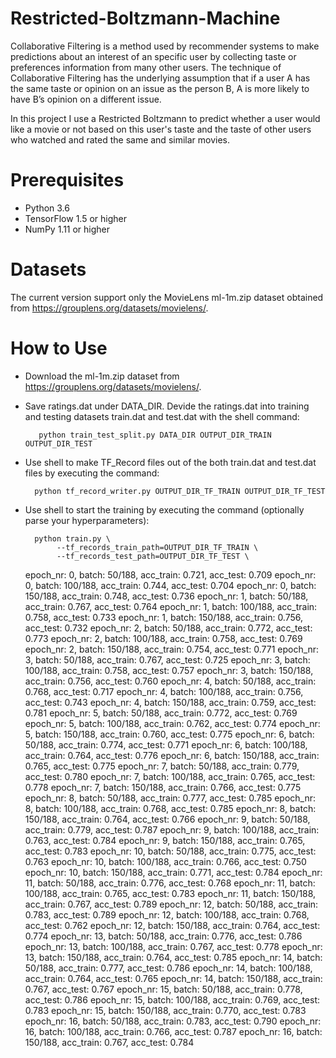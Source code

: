 # Restricted-Boltzmann-Machine
Collaborative Filtering is a method used by recommender systems to make predictions about an interest of an specific user by collecting taste or preferences information from many other users. The technique of Collaborative Filtering has the underlying assumption that if a user A has the same taste or opinion on an issue as the person B, A is more likely to have B’s opinion on a different issue. 

In this project I use a Restricted Boltzmann to predict whether a user would like a movie or not based on this user's taste and the taste of other users who watched and rated the same and similar movies.

# Prerequisites
- Python 3.6
- TensorFlow 1.5 or higher
- NumPy 1.11 or higher

# Datasets

The current version support only the MovieLens ml-1m.zip dataset obtained from https://grouplens.org/datasets/movielens/.

# How to Use

- Download the ml-1m.zip dataset from https://grouplens.org/datasets/movielens/.

- Save ratings.dat under DATA_DIR. Devide the ratings.dat into training and testing datasets train.dat and test.dat with the shell command: 

         python train_test_split.py DATA_DIR OUTPUT_DIR_TRAIN OUTPUT_DIR_TEST

- Use shell to make TF_Record files out of the both train.dat and test.dat files by executing the command:
        
        python tf_record_writer.py OUTPUT_DIR_TF_TRAIN OUTPUT_DIR_TF_TEST

- Use shell to start the training by executing the command (optionally parse your hyperparameters):

        python train.py \
             --tf_records_train_path=OUTPUT_DIR_TF_TRAIN \
             --tf_records_test_path=OUTPUT_DIR_TF_TEST \

    epoch_nr: 0, batch: 50/188, acc_train: 0.721, acc_test: 0.709
    epoch_nr: 0, batch: 100/188, acc_train: 0.744, acc_test: 0.704
    epoch_nr: 0, batch: 150/188, acc_train: 0.748, acc_test: 0.736
    epoch_nr: 1, batch: 50/188, acc_train: 0.767, acc_test: 0.764
    epoch_nr: 1, batch: 100/188, acc_train: 0.758, acc_test: 0.733
    epoch_nr: 1, batch: 150/188, acc_train: 0.756, acc_test: 0.732
    epoch_nr: 2, batch: 50/188, acc_train: 0.772, acc_test: 0.773
    epoch_nr: 2, batch: 100/188, acc_train: 0.758, acc_test: 0.769
    epoch_nr: 2, batch: 150/188, acc_train: 0.754, acc_test: 0.771
    epoch_nr: 3, batch: 50/188, acc_train: 0.767, acc_test: 0.725
    epoch_nr: 3, batch: 100/188, acc_train: 0.758, acc_test: 0.757
    epoch_nr: 3, batch: 150/188, acc_train: 0.756, acc_test: 0.760
    epoch_nr: 4, batch: 50/188, acc_train: 0.768, acc_test: 0.717
    epoch_nr: 4, batch: 100/188, acc_train: 0.756, acc_test: 0.743
    epoch_nr: 4, batch: 150/188, acc_train: 0.759, acc_test: 0.781
    epoch_nr: 5, batch: 50/188, acc_train: 0.772, acc_test: 0.769
    epoch_nr: 5, batch: 100/188, acc_train: 0.762, acc_test: 0.774
    epoch_nr: 5, batch: 150/188, acc_train: 0.760, acc_test: 0.775
    epoch_nr: 6, batch: 50/188, acc_train: 0.774, acc_test: 0.771
    epoch_nr: 6, batch: 100/188, acc_train: 0.764, acc_test: 0.776
    epoch_nr: 6, batch: 150/188, acc_train: 0.765, acc_test: 0.775
    epoch_nr: 7, batch: 50/188, acc_train: 0.779, acc_test: 0.780
    epoch_nr: 7, batch: 100/188, acc_train: 0.765, acc_test: 0.778
    epoch_nr: 7, batch: 150/188, acc_train: 0.766, acc_test: 0.775
    epoch_nr: 8, batch: 50/188, acc_train: 0.777, acc_test: 0.785
    epoch_nr: 8, batch: 100/188, acc_train: 0.768, acc_test: 0.785
    epoch_nr: 8, batch: 150/188, acc_train: 0.764, acc_test: 0.766
    epoch_nr: 9, batch: 50/188, acc_train: 0.779, acc_test: 0.787
    epoch_nr: 9, batch: 100/188, acc_train: 0.763, acc_test: 0.784
    epoch_nr: 9, batch: 150/188, acc_train: 0.765, acc_test: 0.783
    epoch_nr: 10, batch: 50/188, acc_train: 0.775, acc_test: 0.763
    epoch_nr: 10, batch: 100/188, acc_train: 0.766, acc_test: 0.750
    epoch_nr: 10, batch: 150/188, acc_train: 0.771, acc_test: 0.784
    epoch_nr: 11, batch: 50/188, acc_train: 0.776, acc_test: 0.768
    epoch_nr: 11, batch: 100/188, acc_train: 0.765, acc_test: 0.783
    epoch_nr: 11, batch: 150/188, acc_train: 0.767, acc_test: 0.789
    epoch_nr: 12, batch: 50/188, acc_train: 0.783, acc_test: 0.789
    epoch_nr: 12, batch: 100/188, acc_train: 0.768, acc_test: 0.762
    epoch_nr: 12, batch: 150/188, acc_train: 0.764, acc_test: 0.774
    epoch_nr: 13, batch: 50/188, acc_train: 0.776, acc_test: 0.786
    epoch_nr: 13, batch: 100/188, acc_train: 0.767, acc_test: 0.778
    epoch_nr: 13, batch: 150/188, acc_train: 0.764, acc_test: 0.785
    epoch_nr: 14, batch: 50/188, acc_train: 0.777, acc_test: 0.786
    epoch_nr: 14, batch: 100/188, acc_train: 0.764, acc_test: 0.765
    epoch_nr: 14, batch: 150/188, acc_train: 0.767, acc_test: 0.767
    epoch_nr: 15, batch: 50/188, acc_train: 0.778, acc_test: 0.786
    epoch_nr: 15, batch: 100/188, acc_train: 0.769, acc_test: 0.783
    epoch_nr: 15, batch: 150/188, acc_train: 0.770, acc_test: 0.783
    epoch_nr: 16, batch: 50/188, acc_train: 0.783, acc_test: 0.790
    epoch_nr: 16, batch: 100/188, acc_train: 0.766, acc_test: 0.787
    epoch_nr: 16, batch: 150/188, acc_train: 0.767, acc_test: 0.784
    
